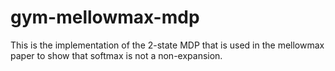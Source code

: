 # gym-mellowmax-mdp
This is the implementation of the 2-state MDP that is used in the mellowmax paper to show that softmax is not a non-expansion.
